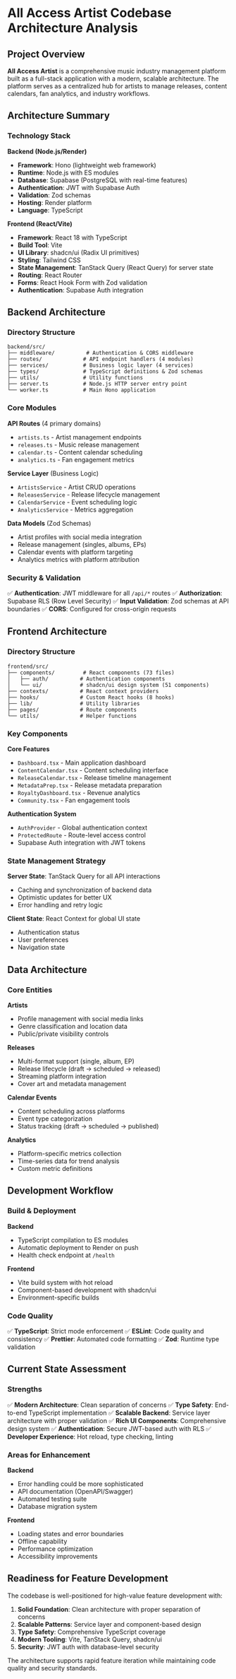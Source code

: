 # All Access Artist Codebase Architecture Analysis

## Project Overview

**All Access Artist** is a comprehensive music industry management platform built as a full-stack application with a modern, scalable architecture. The platform serves as a centralized hub for artists to manage releases, content calendars, fan analytics, and industry workflows.

## Architecture Summary

### Technology Stack

**Backend (Node.js/Render)**
- **Framework**: Hono (lightweight web framework)
- **Runtime**: Node.js with ES modules
- **Database**: Supabase (PostgreSQL with real-time features)
- **Authentication**: JWT with Supabase Auth
- **Validation**: Zod schemas
- **Hosting**: Render platform
- **Language**: TypeScript

**Frontend (React/Vite)**
- **Framework**: React 18 with TypeScript
- **Build Tool**: Vite
- **UI Library**: shadcn/ui (Radix UI primitives)
- **Styling**: Tailwind CSS
- **State Management**: TanStack Query (React Query) for server state
- **Routing**: React Router
- **Forms**: React Hook Form with Zod validation
- **Authentication**: Supabase Auth integration

## Backend Architecture

### Directory Structure
```
backend/src/
├── middleware/          # Authentication & CORS middleware
├── routes/             # API endpoint handlers (4 modules)
├── services/           # Business logic layer (4 services)
├── types/              # TypeScript definitions & Zod schemas
├── utils/              # Utility functions
├── server.ts           # Node.js HTTP server entry point
└── worker.ts           # Main Hono application
```

### Core Modules

**API Routes** (4 primary domains)
- `artists.ts` - Artist management endpoints
- `releases.ts` - Music release management
- `calendar.ts` - Content calendar scheduling
- `analytics.ts` - Fan engagement metrics

**Service Layer** (Business Logic)
- `ArtistsService` - Artist CRUD operations
- `ReleasesService` - Release lifecycle management
- `CalendarService` - Event scheduling logic
- `AnalyticsService` - Metrics aggregation

**Data Models** (Zod Schemas)
- Artist profiles with social media integration
- Release management (singles, albums, EPs)
- Calendar events with platform targeting
- Analytics metrics with platform attribution

### Security & Validation

✅ **Authentication**: JWT middleware for all `/api/*` routes
✅ **Authorization**: Supabase RLS (Row Level Security)
✅ **Input Validation**: Zod schemas at API boundaries
✅ **CORS**: Configured for cross-origin requests

## Frontend Architecture

### Directory Structure
```
frontend/src/
├── components/         # React components (73 files)
│   ├── auth/          # Authentication components
│   └── ui/            # shadcn/ui design system (51 components)
├── contexts/          # React context providers
├── hooks/             # Custom React hooks (8 hooks)
├── lib/               # Utility libraries
├── pages/             # Route components
└── utils/             # Helper functions
```

### Key Components

**Core Features**
- `Dashboard.tsx` - Main application dashboard
- `ContentCalendar.tsx` - Content scheduling interface
- `ReleaseCalendar.tsx` - Release timeline management
- `MetadataPrep.tsx` - Release metadata preparation
- `RoyaltyDashboard.tsx` - Revenue analytics
- `Community.tsx` - Fan engagement tools

**Authentication System**
- `AuthProvider` - Global authentication context
- `ProtectedRoute` - Route-level access control
- Supabase Auth integration with JWT tokens

### State Management Strategy

**Server State**: TanStack Query for all API interactions
- Caching and synchronization of backend data
- Optimistic updates for better UX
- Error handling and retry logic

**Client State**: React Context for global UI state
- Authentication status
- User preferences
- Navigation state

## Data Architecture

### Core Entities

**Artists**
- Profile management with social media links
- Genre classification and location data
- Public/private visibility controls

**Releases**
- Multi-format support (single, album, EP)
- Release lifecycle (draft → scheduled → released)
- Streaming platform integration
- Cover art and metadata management

**Calendar Events**
- Content scheduling across platforms
- Event type categorization
- Status tracking (draft → scheduled → published)

**Analytics**
- Platform-specific metrics collection
- Time-series data for trend analysis
- Custom metric definitions

## Development Workflow

### Build & Deployment

**Backend**
- TypeScript compilation to ES modules
- Automatic deployment to Render on push
- Health check endpoint at `/health`

**Frontend**
- Vite build system with hot reload
- Component-based development with shadcn/ui
- Environment-specific builds

### Code Quality

✅ **TypeScript**: Strict mode enforcement
✅ **ESLint**: Code quality and consistency
✅ **Prettier**: Automated code formatting
✅ **Zod**: Runtime type validation

## Current State Assessment

### Strengths

✅ **Modern Architecture**: Clean separation of concerns
✅ **Type Safety**: End-to-end TypeScript implementation
✅ **Scalable Backend**: Service layer architecture with proper validation
✅ **Rich UI Components**: Comprehensive design system
✅ **Authentication**: Secure JWT-based auth with RLS
✅ **Developer Experience**: Hot reload, type checking, linting

### Areas for Enhancement

**Backend**
- Error handling could be more sophisticated
- API documentation (OpenAPI/Swagger)
- Automated testing suite
- Database migration system

**Frontend**
- Loading states and error boundaries
- Offline capability
- Performance optimization
- Accessibility improvements

## Readiness for Feature Development

The codebase is well-positioned for high-value feature development with:

1. **Solid Foundation**: Clean architecture with proper separation of concerns
2. **Scalable Patterns**: Service layer and component-based design
3. **Type Safety**: Comprehensive TypeScript coverage
4. **Modern Tooling**: Vite, TanStack Query, shadcn/ui
5. **Security**: JWT auth with database-level security

The architecture supports rapid feature iteration while maintaining code quality and security standards.